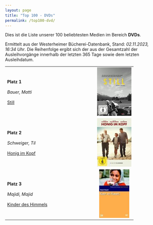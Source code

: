 ```yaml
---
layout: page
title: "Top 100 - DVDs"
permalink: /top100-dvd/
---
```

Dies ist die Liste unserer 100 beliebtesten Medien im Bereich __DVDs__. 

Ermittelt aus der Westerheimer Bücherei-Datenbank, Stand: _02.11.2023, 16:34 Uhr_. Die Reihenfolge ergibt sich der aus der Gesamtzahl der Ausleihvorgänge innerhalb der letzten 365 Tage sowie dem letzten Ausleihdatum.

<table>
<tr><td width="70%"><strong>Platz 1</strong><br><br><em>Bauer, Matti</em><br><br><a href="https://www.biblino.de/index.php?action=5&mnummer=12016743">Still</a></td><td><center><a href="https://www.biblino.de/index.php?action=5&mnummer=12016743"><img src="/images/mediacovers/x160/12016743.jpg" style="width: auto; height: auto;"></a></center></td></tr>
<tr><td width="70%"><strong>Platz 2</strong><br><br><em>Schweiger, Til</em><br><br><a href="https://www.biblino.de/index.php?action=5&mnummer=12016718">Honig im Kopf</a></td><td><center><a href="https://www.biblino.de/index.php?action=5&mnummer=12016718"><img src="/images/mediacovers/x160/12016718.jpg" style="width: auto; height: auto;"></a></center></td></tr>
<tr><td width="70%"><strong>Platz 3</strong><br><br><em>Majidi, Majid</em><br><br><a href="https://www.biblino.de/index.php?action=5&mnummer=12016752">Kinder des Himmels</a></td><td><center><a href="https://www.biblino.de/index.php?action=5&mnummer=12016752"><img src="/images/mediacovers/x160/12016752.jpg" style="width: auto; height: auto;"></a></center></td></tr>
</table>
